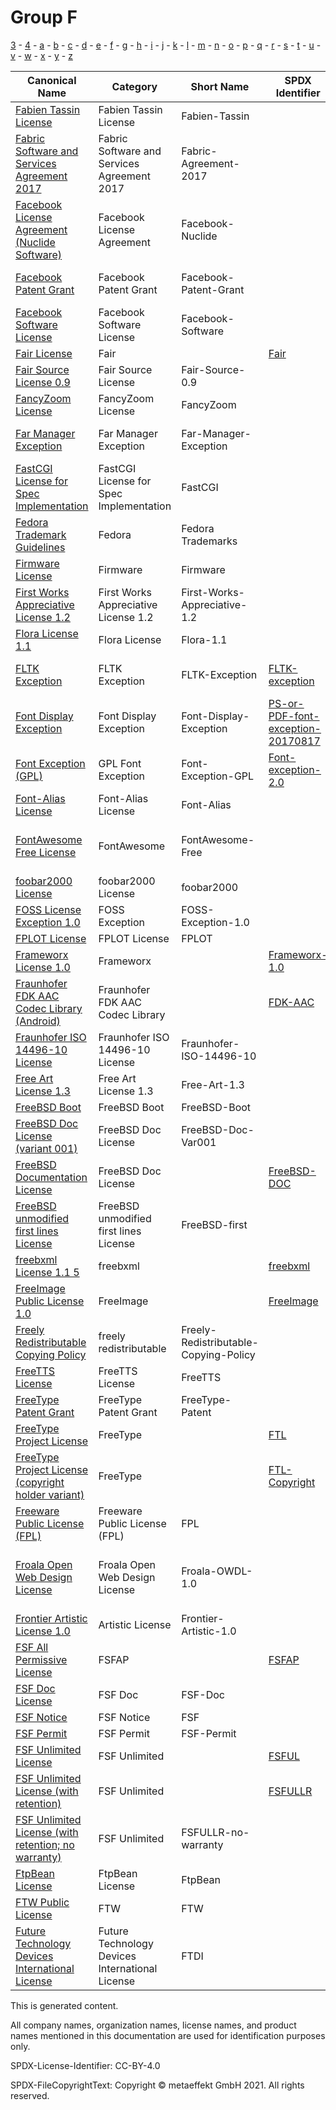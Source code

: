 # Group F

[3](../[3]/README.md) -
[4](../[4]/README.md) -
[a](../[a]/README.md) - 
[b](../[b]/README.md) - 
[c](../[c]/README.md) - 
[d](../[d]/README.md) - 
[e](../[e]/README.md) - 
[f](../[f]/README.md) - 
[g](../[g]/README.md) - 
[h](../[h]/README.md) - 
[i](../[i]/README.md) - 
[j](../[j]/README.md) - 
[k](../[k]/README.md) - 
[l](../[l]/README.md) - 
[m](../[m]/README.md) - 
[n](../[n]/README.md) - 
[o](../[o]/README.md) - 
[p](../[p]/README.md) - 
[q](../[q]/README.md) - 
[r](../[r]/README.md) - 
[s](../[s]/README.md) - 
[t](../[t]/README.md) - 
[u](../[u]/README.md) - 
[v](../[v]/README.md) - 
[w](../[w]/README.md) - 
[x](../[x]/README.md) - 
[y](../[y]/README.md) - 
[z](../[z]/README.md)

|Canonical Name|Category|Short Name|SPDX Identifier|OSI|ScanCode|Matched ScanCode|Type|
| --- | --- | --- | --- | --- | --- | --- | --- |
|[Fabien Tassin License]([fa]/Fabien-Tassin-License.yaml)|Fabien Tassin License|Fabien-Tassin| | | [fabien-tassin](https://github.com/nexB/scancode-toolkit/blob/develop/src/licensedcode/data/licenses/fabien-tassin.LICENSE) | [fabien-tassin](https://github.com/nexB/scancode-toolkit/blob/develop/src/licensedcode/data/licenses/fabien-tassin.LICENSE) |terms|
|[Fabric Software and Services Agreement 2017]([fa]/Fabric-Software-and-Services-Agreement-2017.yaml)|Fabric Software and Services Agreement 2017|Fabric-Agreement-2017| | | [fabric-agreement-2017](https://github.com/nexB/scancode-toolkit/blob/develop/src/licensedcode/data/licenses/fabric-agreement-2017.LICENSE) | [fabric-agreement-2017](https://github.com/nexB/scancode-toolkit/blob/develop/src/licensedcode/data/licenses/fabric-agreement-2017.LICENSE) |terms|
|[Facebook License Agreement (Nuclide Software)]([fa]/Facebook-License-Agreement-(Nuclide-Software).yaml)|Facebook License Agreement|Facebook-Nuclide| | | [facebook-nuclide](https://github.com/nexB/scancode-toolkit/blob/develop/src/licensedcode/data/licenses/facebook-nuclide.LICENSE) | [facebook-nuclide](https://github.com/nexB/scancode-toolkit/blob/develop/src/licensedcode/data/licenses/facebook-nuclide.LICENSE) |terms|
|[Facebook Patent Grant]([fa]/Facebook-Patent-Grant.yaml)|Facebook Patent Grant|Facebook-Patent-Grant| | | [facebook-patent-rights-2](https://github.com/nexB/scancode-toolkit/blob/develop/src/licensedcode/data/licenses/facebook-patent-rights-2.LICENSE) | [facebook-patent-rights-2](https://github.com/nexB/scancode-toolkit/blob/develop/src/licensedcode/data/licenses/facebook-patent-rights-2.LICENSE) |terms|
|[Facebook Software License]([fa]/Facebook-Software-License.yaml)|Facebook Software License|Facebook-Software| | | [facebook-software-license](https://github.com/nexB/scancode-toolkit/blob/develop/src/licensedcode/data/licenses/facebook-software-license.LICENSE) | [facebook-software-license](https://github.com/nexB/scancode-toolkit/blob/develop/src/licensedcode/data/licenses/facebook-software-license.LICENSE) |terms|
|[Fair License]([fa]/Fair-License.yaml)|Fair| |[Fair](https://spdx.org/licenses/Fair.html)| [Fair](https://opensource.org/licenses/Fair) | [fair](https://github.com/nexB/scancode-toolkit/blob/develop/src/licensedcode/data/licenses/fair.LICENSE) | [fair](https://github.com/nexB/scancode-toolkit/blob/develop/src/licensedcode/data/licenses/fair.LICENSE) |terms|
|[Fair Source License 0.9]([fa]/Fair-Source-License-0.9.yaml)|Fair Source License|Fair-Source-0.9| | | [fair-source-0.9](https://github.com/nexB/scancode-toolkit/blob/develop/src/licensedcode/data/licenses/fair-source-0.9.LICENSE) | [fair-source-0.9](https://github.com/nexB/scancode-toolkit/blob/develop/src/licensedcode/data/licenses/fair-source-0.9.LICENSE) |terms|
|[FancyZoom License]([fa]/FancyZoom-License.yaml)|FancyZoom License|FancyZoom| | | [fancyzoom](https://github.com/nexB/scancode-toolkit/blob/develop/src/licensedcode/data/licenses/fancyzoom.LICENSE) | [fancyzoom](https://github.com/nexB/scancode-toolkit/blob/develop/src/licensedcode/data/licenses/fancyzoom.LICENSE) |terms|
|[Far Manager Exception]([fa]/Far-Manager-Exception.yaml)|Far Manager Exception|Far-Manager-Exception| | | [far-manager-exception](https://github.com/nexB/scancode-toolkit/blob/develop/src/licensedcode/data/licenses/far-manager-exception.LICENSE) | [far-manager-exception](https://github.com/nexB/scancode-toolkit/blob/develop/src/licensedcode/data/licenses/far-manager-exception.LICENSE) |exception|
|[FastCGI License for Spec Implementation]([fa]/FastCGI-License-for-Spec-Implementation.yaml)|FastCGI License for Spec Implementation|FastCGI| | | [openmarket-fastcgi](https://github.com/nexB/scancode-toolkit/blob/develop/src/licensedcode/data/licenses/openmarket-fastcgi.LICENSE) | [openmarket-fastcgi](https://github.com/nexB/scancode-toolkit/blob/develop/src/licensedcode/data/licenses/openmarket-fastcgi.LICENSE) |terms|
|[Fedora Trademark Guidelines]([fe]/Fedora-Trademark-Guidelines.yaml)|Fedora|Fedora Trademarks| | | | |terms|
|[Firmware License]([fi]/Firmware-License.yaml)|Firmware|Firmware| | | | [intel-bcl](https://github.com/nexB/scancode-toolkit/blob/develop/src/licensedcode/data/licenses/intel-bcl.LICENSE) |terms|
|[First Works Appreciative License 1.2]([fi]/First-Works-Appreciative-License-1.2.yaml)|First Works Appreciative License 1.2|First-Works-Appreciative-1.2| | | [first-works-appreciative-1.2](https://github.com/nexB/scancode-toolkit/blob/develop/src/licensedcode/data/licenses/first-works-appreciative-1.2.LICENSE) | [first-works-appreciative-1.2](https://github.com/nexB/scancode-toolkit/blob/develop/src/licensedcode/data/licenses/first-works-appreciative-1.2.LICENSE) |terms|
|[Flora License 1.1]([fl]/Flora-License-1.1.yaml)|Flora License|Flora-1.1| | | [flora-1.1](https://github.com/nexB/scancode-toolkit/blob/develop/src/licensedcode/data/licenses/flora-1.1.LICENSE) | |terms|
|[FLTK Exception]([fl]/FLTK-Exception.yaml)|FLTK Exception|FLTK-Exception|[FLTK-exception](https://spdx.org/licenses/FLTK-exception.html)| | [lgpl-2.0-fltk](https://github.com/nexB/scancode-toolkit/blob/develop/src/licensedcode/data/licenses/lgpl-2.0-fltk.LICENSE) | [fltk-exception-lgpl-2.0](https://github.com/nexB/scancode-toolkit/blob/develop/src/licensedcode/data/licenses/fltk-exception-lgpl-2.0.LICENSE) |exception|
|[Font Display Exception]([fo]/Font-Display-Exception.yaml)|Font Display Exception|Font-Display-Exception|[PS-or-PDF-font-exception-20170817](https://spdx.org/licenses/PS-or-PDF-font-exception-20170817.html)| | [ps-or-pdf-font-exception-20170817](https://github.com/nexB/scancode-toolkit/blob/develop/src/licensedcode/data/licenses/ps-or-pdf-font-exception-20170817.LICENSE) | [ps-or-pdf-font-exception-20170817](https://github.com/nexB/scancode-toolkit/blob/develop/src/licensedcode/data/licenses/ps-or-pdf-font-exception-20170817.LICENSE) |exception|
|[Font Exception (GPL)]([fo]/Font-Exception-(GPL).yaml)|GPL Font Exception|Font-Exception-GPL|[Font-exception-2.0](https://spdx.org/licenses/Font-exception-2.0.html)| | [font-exception-gpl](https://github.com/nexB/scancode-toolkit/blob/develop/src/licensedcode/data/licenses/font-exception-gpl.LICENSE) | [font-exception-gpl](https://github.com/nexB/scancode-toolkit/blob/develop/src/licensedcode/data/licenses/font-exception-gpl.LICENSE) |exception|
|[Font-Alias License]([fo]/Font-Alias-License.yaml)|Font-Alias License|Font-Alias| | | [font-alias](https://github.com/nexB/scancode-toolkit/blob/develop/src/licensedcode/data/licenses/font-alias.LICENSE) | |terms|
|[FontAwesome Free License]([fo]/FontAwesome-Free-License.yaml)|FontAwesome|FontAwesome-Free| | | | [cc-by-4.0](https://github.com/nexB/scancode-toolkit/blob/develop/src/licensedcode/data/licenses/cc-by-4.0.LICENSE), [gpl-1.0-plus](https://github.com/nexB/scancode-toolkit/blob/develop/src/licensedcode/data/licenses/gpl-1.0-plus.LICENSE), [mit](https://github.com/nexB/scancode-toolkit/blob/develop/src/licensedcode/data/licenses/mit.LICENSE), [ofl-1.1](https://github.com/nexB/scancode-toolkit/blob/develop/src/licensedcode/data/licenses/ofl-1.1.LICENSE) |terms|
|[foobar2000 License]([fo]/foobar2000-License.yaml)|foobar2000 License|foobar2000| | | [foobar2000](https://github.com/nexB/scancode-toolkit/blob/develop/src/licensedcode/data/licenses/foobar2000.LICENSE) | [foobar2000](https://github.com/nexB/scancode-toolkit/blob/develop/src/licensedcode/data/licenses/foobar2000.LICENSE) |terms|
|[FOSS License Exception 1.0]([fo]/FOSS-License-Exception-1.0.yaml)|FOSS Exception|FOSS-Exception-1.0| | | | |exception|
|[FPLOT License]([fp]/FPLOT-License.yaml)|FPLOT License|FPLOT| | | [fplot](https://github.com/nexB/scancode-toolkit/blob/develop/src/licensedcode/data/licenses/fplot.LICENSE) | [fplot](https://github.com/nexB/scancode-toolkit/blob/develop/src/licensedcode/data/licenses/fplot.LICENSE) |terms|
|[Frameworx License 1.0]([fr]/Frameworx-License-1.0.yaml)|Frameworx| |[Frameworx-1.0](https://spdx.org/licenses/Frameworx-1.0.html)| [Frameworx-1.0](https://opensource.org/licenses/Frameworx-1.0) | [frameworx-1.0](https://github.com/nexB/scancode-toolkit/blob/develop/src/licensedcode/data/licenses/frameworx-1.0.LICENSE) | [frameworx-1.0](https://github.com/nexB/scancode-toolkit/blob/develop/src/licensedcode/data/licenses/frameworx-1.0.LICENSE) |terms|
|[Fraunhofer FDK AAC Codec Library (Android)]([fr]/Fraunhofer-FDK-AAC-Codec-Library-(Android).yaml)|Fraunhofer FDK AAC Codec Library| |[FDK-AAC](https://spdx.org/licenses/FDK-AAC.html)| | [fraunhofer-fdk-aac-codec](https://github.com/nexB/scancode-toolkit/blob/develop/src/licensedcode/data/licenses/fraunhofer-fdk-aac-codec.LICENSE) | [fraunhofer-fdk-aac-codec](https://github.com/nexB/scancode-toolkit/blob/develop/src/licensedcode/data/licenses/fraunhofer-fdk-aac-codec.LICENSE) |terms|
|[Fraunhofer ISO 14496-10 License]([fr]/Fraunhofer-ISO-14496-10-License.yaml)|Fraunhofer ISO 14496-10 License|Fraunhofer-ISO-14496-10| | | [fraunhofer-iso-14496-10](https://github.com/nexB/scancode-toolkit/blob/develop/src/licensedcode/data/licenses/fraunhofer-iso-14496-10.LICENSE) | [fraunhofer-iso-14496-10](https://github.com/nexB/scancode-toolkit/blob/develop/src/licensedcode/data/licenses/fraunhofer-iso-14496-10.LICENSE) |terms|
|[Free Art License 1.3]([fr]/Free-Art-License-1.3.yaml)|Free Art License 1.3|Free-Art-1.3| | | [free-art-1.3](https://github.com/nexB/scancode-toolkit/blob/develop/src/licensedcode/data/licenses/free-art-1.3.LICENSE) | [free-art-1.3](https://github.com/nexB/scancode-toolkit/blob/develop/src/licensedcode/data/licenses/free-art-1.3.LICENSE) |terms|
|[FreeBSD Boot]([fr]/FreeBSD-Boot.yaml)|FreeBSD Boot|FreeBSD-Boot| | | [freebsd-boot](https://github.com/nexB/scancode-toolkit/blob/develop/src/licensedcode/data/licenses/freebsd-boot.LICENSE) | [freebsd-boot](https://github.com/nexB/scancode-toolkit/blob/develop/src/licensedcode/data/licenses/freebsd-boot.LICENSE) |terms|
|[FreeBSD Doc License (variant 001)]([fr]/FreeBSD-Doc-License-(variant-001).yaml)|FreeBSD Doc License|FreeBSD-Doc-Var001| | | [freebsd-doc](https://github.com/nexB/scancode-toolkit/blob/develop/src/licensedcode/data/licenses/freebsd-doc.LICENSE) | [freebsd-doc](https://github.com/nexB/scancode-toolkit/blob/develop/src/licensedcode/data/licenses/freebsd-doc.LICENSE) |terms|
|[FreeBSD Documentation License]([fr]/FreeBSD-Documentation-License.yaml)|FreeBSD Doc License| |[FreeBSD-DOC](https://spdx.org/licenses/FreeBSD-DOC.html)| | | |terms|
|[FreeBSD unmodified first lines License]([fr]/FreeBSD-unmodified-first-lines-License.yaml)|FreeBSD unmodified first lines License|FreeBSD-first| | | [freebsd-first](https://github.com/nexB/scancode-toolkit/blob/develop/src/licensedcode/data/licenses/freebsd-first.LICENSE) | [freebsd-first](https://github.com/nexB/scancode-toolkit/blob/develop/src/licensedcode/data/licenses/freebsd-first.LICENSE) |terms|
|[freebxml License 1.1 5]([fr]/freebxml-License-1.1-5.yaml)|freebxml| |[freebxml](https://spdx.org/licenses/freebxml.html)| | | [apache-1.1](https://github.com/nexB/scancode-toolkit/blob/develop/src/licensedcode/data/licenses/apache-1.1.LICENSE), [apache-2.0](https://github.com/nexB/scancode-toolkit/blob/develop/src/licensedcode/data/licenses/apache-2.0.LICENSE) |terms|
|[FreeImage Public License 1.0]([fr]/FreeImage-Public-License-1.0.yaml)|FreeImage| |[FreeImage](https://spdx.org/licenses/FreeImage.html)| | [freeimage-1.0](https://github.com/nexB/scancode-toolkit/blob/develop/src/licensedcode/data/licenses/freeimage-1.0.LICENSE) | [freeimage-1.0](https://github.com/nexB/scancode-toolkit/blob/develop/src/licensedcode/data/licenses/freeimage-1.0.LICENSE) |terms|
|[Freely Redistributable Copying Policy]([fr]/Freely-Redistributable-Copying-Policy.yaml)|freely redistributable|Freely-Redistributable-Copying-Policy| | | | |terms|
|[FreeTTS License]([fr]/FreeTTS-License.yaml)|FreeTTS License|FreeTTS| | | [freetts](https://github.com/nexB/scancode-toolkit/blob/develop/src/licensedcode/data/licenses/freetts.LICENSE) | [freetts](https://github.com/nexB/scancode-toolkit/blob/develop/src/licensedcode/data/licenses/freetts.LICENSE) |terms|
|[FreeType Patent Grant]([fr]/FreeType-Patent-Grant.yaml)|FreeType Patent Grant|FreeType-Patent| | | [freetype-patent](https://github.com/nexB/scancode-toolkit/blob/develop/src/licensedcode/data/licenses/freetype-patent.LICENSE) | [freetype-patent](https://github.com/nexB/scancode-toolkit/blob/develop/src/licensedcode/data/licenses/freetype-patent.LICENSE) |terms|
|[FreeType Project License]([fr]/FreeType-Project-License.yaml)|FreeType| |[FTL](https://spdx.org/licenses/FTL.html)| | [freetype](https://github.com/nexB/scancode-toolkit/blob/develop/src/licensedcode/data/licenses/freetype.LICENSE) | [freetype](https://github.com/nexB/scancode-toolkit/blob/develop/src/licensedcode/data/licenses/freetype.LICENSE) |terms|
|[FreeType Project License (copyright holder variant)]([fr]/FreeType-Project-License-(copyright-holder-variant).yaml)|FreeType| |[FTL-Copyright](https://spdx.org/licenses/FTL-Copyright.html)| | | |terms|
|[Freeware Public License (FPL)]([fr]/Freeware-Public-License-(FPL).yaml)|Freeware Public License (FPL)|FPL| | | [fpl](https://github.com/nexB/scancode-toolkit/blob/develop/src/licensedcode/data/licenses/fpl.LICENSE) | [fpl](https://github.com/nexB/scancode-toolkit/blob/develop/src/licensedcode/data/licenses/fpl.LICENSE) |terms|
|[Froala Open Web Design License]([fr]/Froala-Open-Web-Design-License.yaml)|Froala Open Web Design License|Froala-OWDL-1.0| | | [froala-owdl-1.0](https://github.com/nexB/scancode-toolkit/blob/develop/src/licensedcode/data/licenses/froala-owdl-1.0.LICENSE) | [bsd-simplified](https://github.com/nexB/scancode-toolkit/blob/develop/src/licensedcode/data/licenses/bsd-simplified.LICENSE), [proprietary-license](https://github.com/nexB/scancode-toolkit/blob/develop/src/licensedcode/data/licenses/proprietary-license.LICENSE), [unknown](https://github.com/nexB/scancode-toolkit/blob/develop/src/licensedcode/data/licenses/unknown.LICENSE) |terms|
|[Frontier Artistic License 1.0]([fr]/Frontier-Artistic-License-1.0.yaml)|Artistic License|Frontier-Artistic-1.0| | | [frontier-1.0](https://github.com/nexB/scancode-toolkit/blob/develop/src/licensedcode/data/licenses/frontier-1.0.LICENSE) | [frontier-1.0](https://github.com/nexB/scancode-toolkit/blob/develop/src/licensedcode/data/licenses/frontier-1.0.LICENSE) |terms|
|[FSF All Permissive License]([fs]/FSF-All-Permissive-License.yaml)|FSFAP| |[FSFAP](https://spdx.org/licenses/FSFAP.html)| | [fsf-ap](https://github.com/nexB/scancode-toolkit/blob/develop/src/licensedcode/data/licenses/fsf-ap.LICENSE) | [fsf-ap](https://github.com/nexB/scancode-toolkit/blob/develop/src/licensedcode/data/licenses/fsf-ap.LICENSE) |terms|
|[FSF Doc License]([fs]/FSF-Doc-License.yaml)|FSF Doc|FSF-Doc| | | | [latex2e](https://github.com/nexB/scancode-toolkit/blob/develop/src/licensedcode/data/licenses/latex2e.LICENSE) |terms|
|[FSF Notice]([fs]/FSF-Notice.yaml)|FSF Notice|FSF| | | [fsf-notice](https://github.com/nexB/scancode-toolkit/blob/develop/src/licensedcode/data/licenses/fsf-notice.LICENSE) | |terms|
|[FSF Permit]([fs]/FSF-Permit.yaml)|FSF Permit|FSF-Permit| | | | [wtfpl-1.0](https://github.com/nexB/scancode-toolkit/blob/develop/src/licensedcode/data/licenses/wtfpl-1.0.LICENSE) |terms|
|[FSF Unlimited License]([fs]/FSF-Unlimited-License.yaml)|FSF Unlimited| |[FSFUL](https://spdx.org/licenses/FSFUL.html)| | [fsf-free](https://github.com/nexB/scancode-toolkit/blob/develop/src/licensedcode/data/licenses/fsf-free.LICENSE) | [fsf-free](https://github.com/nexB/scancode-toolkit/blob/develop/src/licensedcode/data/licenses/fsf-free.LICENSE) |terms|
|[FSF Unlimited License (with retention)]([fs]/FSF-Unlimited-License-(with-retention).yaml)|FSF Unlimited| |[FSFULLR](https://spdx.org/licenses/FSFULLR.html)| | [fsf-unlimited](https://github.com/nexB/scancode-toolkit/blob/develop/src/licensedcode/data/licenses/fsf-unlimited.LICENSE) | [fsf-unlimited](https://github.com/nexB/scancode-toolkit/blob/develop/src/licensedcode/data/licenses/fsf-unlimited.LICENSE) |terms|
|[FSF Unlimited License (with retention; no warranty)]([fs]/FSF-Unlimited-License-(with-retention;no-warranty).yaml)|FSF Unlimited|FSFULLR-no-warranty| | | | [fsf-unlimited](https://github.com/nexB/scancode-toolkit/blob/develop/src/licensedcode/data/licenses/fsf-unlimited.LICENSE) |terms|
|[FtpBean License]([ft]/FtpBean-License.yaml)|FtpBean License|FtpBean| | | [ftpbean](https://github.com/nexB/scancode-toolkit/blob/develop/src/licensedcode/data/licenses/ftpbean.LICENSE) | [ftpbean](https://github.com/nexB/scancode-toolkit/blob/develop/src/licensedcode/data/licenses/ftpbean.LICENSE) |terms|
|[FTW Public License]([ft]/FTW-Public-License.yaml)|FTW|FTW| | | | |terms|
|[Future Technology Devices International License]([fu]/Future-Technology-Devices-International-License.yaml)|Future Technology Devices International License|FTDI| | | [ftdi](https://github.com/nexB/scancode-toolkit/blob/develop/src/licensedcode/data/licenses/ftdi.LICENSE) | [ftdi](https://github.com/nexB/scancode-toolkit/blob/develop/src/licensedcode/data/licenses/ftdi.LICENSE) |terms|

This is generated content.

All company names, organization names, license names, and product names mentioned in this documentation are used for identification purposes only.

SPDX-License-Identifier: CC-BY-4.0

SPDX-FileCopyrightText: Copyright © metaeffekt GmbH 2021. All rights reserved.
